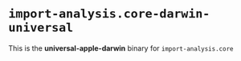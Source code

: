 # `import-analysis.core-darwin-universal`

This is the **universal-apple-darwin** binary for `import-analysis.core`
